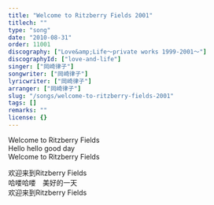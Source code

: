 ```yaml
---
title: "Welcome to Ritzberry Fields 2001"
titlech: ""
type: "song"
date: "2010-08-31"
order: 11001
discography: ["Love&amp;Life〜private works 1999-2001〜"]
discographyId: ["love-and-life"]
singer: ["岡崎律子"]
songwriter: ["岡崎律子"]
lyricwriter: ["岡崎律子"]
arranger: ["岡崎律子"]
slug: "/songs/welcome-to-ritzberry-fields-2001"
tags: []
remarks: ""
license: {}
---
```


Welcome to Ritzberry Fields   
Hello hello good day   
Welcome to Ritzberry Fields  

<!-- 翻译 -->

欢迎来到Ritzberry Fields   
哈喽哈喽　美好的一天   
欢迎来到Ritzberry Fields

